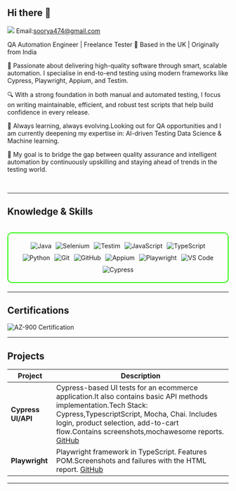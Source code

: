 ## Hi there 👋
<a href="www.linkedin.com/in/soorya-asokan-03b4232a7"><img src="https://img.shields.io/badge/-LinkedIn-0072b1?&style=for-the-badge&logo=linkedin&logoColor=white" /></a>
Email:soorya474@gmail.com 

QA Automation Engineer | Freelance Tester
📍 Based in the UK | Originally from India

🚀 Passionate about delivering high-quality software through smart, scalable automation. I specialise in end-to-end testing using modern frameworks like Cypress, Playwright, Appium, and Testim.

🔍 With a strong foundation in both manual and automated testing, I focus on writing maintainable, efficient, and robust test scripts that help build confidence in every release.

🧠 Always learning, always evolving.Looking out for QA opportunities and I am currently deepening my expertise in:
AI-driven Testing
Data Science & Machine learning.

🌱 My goal is to bridge the gap between quality assurance and intelligent automation by continuously upskilling and staying ahead of trends in the testing world.

</details>
<br>

---

<h2 id="knowledge_skills" align=''> Knowledge & Skills </h2>

<br>

<div style="border: 2px solid #22F700; border-radius: 10px; padding: 20px; margin-bottom: 20px;">
  <div align="left" style="display: flex; flex-wrap: wrap; justify-content: center; gap: 10px;">
<img src="https://img.shields.io/badge/Java-F80000?style=for-the-badge&logo=java&logoColor=white" alt="Java" />
<img src="https://img.shields.io/badge/Selenium-43B02A?style=for-the-badge&logo=selenium&logoColor=white" alt="Selenium" />
<img src="https://img.shields.io/badge/Testim-0060A9?style=for-the-badge&logo=testim&logoColor=white" alt="Testim" />
<img src="https://img.shields.io/badge/JavaScript-F7DF1E?style=for-the-badge&logo=javascript&logoColor=black" alt="JavaScript" />
<img src="https://img.shields.io/badge/TypeScript-3178C6?style=for-the-badge&logo=typescript&logoColor=white" alt="TypeScript" />
<img src="https://img.shields.io/badge/Python-3776AB?style=for-the-badge&logo=python&logoColor=white" alt="Python" />
<img src="https://img.shields.io/badge/Git-F05032?style=for-the-badge&logo=git&logoColor=white" alt="Git" />
<img src="https://img.shields.io/badge/GitHub-181717?style=for-the-badge&logo=github&logoColor=white" alt="GitHub" />
<img src="https://img.shields.io/badge/Appium-25A8E0?style=for-the-badge&logo=appium&logoColor=white" alt="Appium" />
<img src="https://img.shields.io/badge/Playwright-2E7BB4?style=for-the-badge&logo=playwright&logoColor=white" alt="Playwright" />
<img src="https://img.shields.io/badge/Visual_Studio_Code-007ACC?style=for-the-badge&logo=visual-studio-code&logoColor=white" alt="VS Code" />
<img src="https://img.shields.io/badge/Cypress-17202C?style=for-the-badge&logo=cypress&logoColor=white" alt="Cypress" />
  </div>
</div>

---
<h2 id="Certifications" align=''> Certifications </h2>

<div>
<img src="https://img.shields.io/badge/AZ-900-0078D4?style=for-the-badge&logo=microsoft-azure&logoColor=white" alt="AZ-900 Certification" />



</div>

---

<h2 id="Projects" align=''> Projects </h2>

| **Project**      | **Description**                                                                                  |
|-------------------|--------------------------------------------------------------------------------------------------|
| **Cypress UI/API**    | Cypress-based UI tests for  an ecommerce application.It also contains basic API methods implementation.Tech Stack: Cypress,TypescriptScript, Mocha, Chai. Includes login, product selection, add-to-cart flow.Contains screenshots,mochawesome reports. <a href="https://www.github.com/soorya474/Cypress_ProjectPF" target="_blank">GitHub</a> |
| **Playwright**   | Playwright framework in TypeScript. Features POM.Screenshots and failures with the HTML report. <a href="https://www.github.com/soorya474/playwright_project" target="_blank">GitHub</a> | | 

---
